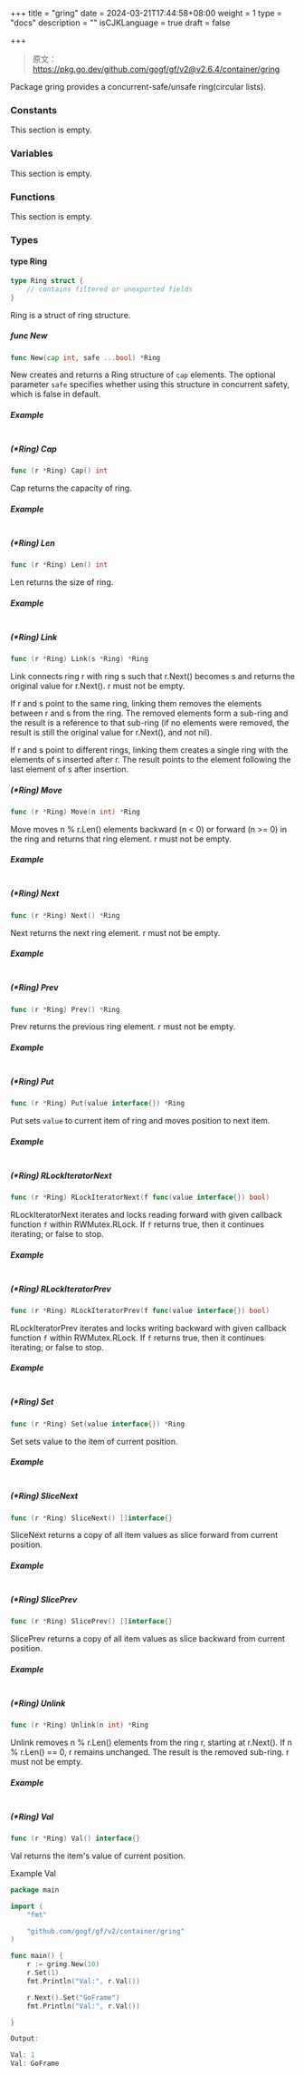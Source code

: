 +++
title = "gring"
date = 2024-03-21T17:44:58+08:00
weight = 1
type = "docs"
description = ""
isCJKLanguage = true
draft = false

+++

> 原文：https://pkg.go.dev/github.com/gogf/gf/v2@v2.6.4/container/gring

Package gring provides a concurrent-safe/unsafe ring(circular lists).

### Constants 

This section is empty.

### Variables 

This section is empty.

### Functions 

This section is empty.

### Types 

#### type Ring 

``` go
type Ring struct {
	// contains filtered or unexported fields
}
```

Ring is a struct of ring structure.

##### func New 

``` go
func New(cap int, safe ...bool) *Ring
```

New creates and returns a Ring structure of `cap` elements. The optional parameter `safe` specifies whether using this structure in concurrent safety, which is false in default.

##### Example

``` go
```
##### (*Ring) Cap 

``` go
func (r *Ring) Cap() int
```

Cap returns the capacity of ring.

##### Example

``` go
```
##### (*Ring) Len 

``` go
func (r *Ring) Len() int
```

Len returns the size of ring.

##### Example

``` go
```
##### (*Ring) Link 

``` go
func (r *Ring) Link(s *Ring) *Ring
```

Link connects ring r with ring s such that r.Next() becomes s and returns the original value for r.Next(). r must not be empty.

If r and s point to the same ring, linking them removes the elements between r and s from the ring. The removed elements form a sub-ring and the result is a reference to that sub-ring (if no elements were removed, the result is still the original value for r.Next(), and not nil).

If r and s point to different rings, linking them creates a single ring with the elements of s inserted after r. The result points to the element following the last element of s after insertion.

##### (*Ring) Move 

``` go
func (r *Ring) Move(n int) *Ring
```

Move moves n % r.Len() elements backward (n < 0) or forward (n >= 0) in the ring and returns that ring element. r must not be empty.

##### Example

``` go
```
##### (*Ring) Next 

``` go
func (r *Ring) Next() *Ring
```

Next returns the next ring element. r must not be empty.

##### Example

``` go
```
##### (*Ring) Prev 

``` go
func (r *Ring) Prev() *Ring
```

Prev returns the previous ring element. r must not be empty.

##### Example

``` go
```
##### (*Ring) Put 

``` go
func (r *Ring) Put(value interface{}) *Ring
```

Put sets `value` to current item of ring and moves position to next item.

##### Example

``` go
```
##### (*Ring) RLockIteratorNext 

``` go
func (r *Ring) RLockIteratorNext(f func(value interface{}) bool)
```

RLockIteratorNext iterates and locks reading forward with given callback function `f` within RWMutex.RLock. If `f` returns true, then it continues iterating; or false to stop.

##### Example

``` go
```
##### (*Ring) RLockIteratorPrev 

``` go
func (r *Ring) RLockIteratorPrev(f func(value interface{}) bool)
```

RLockIteratorPrev iterates and locks writing backward with given callback function `f` within RWMutex.RLock. If `f` returns true, then it continues iterating; or false to stop.

##### Example

``` go
```
##### (*Ring) Set 

``` go
func (r *Ring) Set(value interface{}) *Ring
```

Set sets value to the item of current position.

##### Example

``` go
```
##### (*Ring) SliceNext 

``` go
func (r *Ring) SliceNext() []interface{}
```

SliceNext returns a copy of all item values as slice forward from current position.

##### Example

``` go
```
##### (*Ring) SlicePrev 

``` go
func (r *Ring) SlicePrev() []interface{}
```

SlicePrev returns a copy of all item values as slice backward from current position.

##### Example

``` go
```
##### (*Ring) Unlink 

``` go
func (r *Ring) Unlink(n int) *Ring
```

Unlink removes n % r.Len() elements from the ring r, starting at r.Next(). If n % r.Len() == 0, r remains unchanged. The result is the removed sub-ring. r must not be empty.

##### Example

``` go
```
##### (*Ring) Val 

``` go
func (r *Ring) Val() interface{}
```

Val returns the item's value of current position.



Example Val

``` go
package main

import (
	"fmt"

	"github.com/gogf/gf/v2/container/gring"
)

func main() {
	r := gring.New(10)
	r.Set(1)
	fmt.Println("Val:", r.Val())

	r.Next().Set("GoFrame")
	fmt.Println("Val:", r.Val())

}

Output:

Val: 1
Val: GoFrame
```







